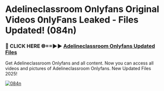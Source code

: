 # Adelineclassroom Onlyfans Original Videos 0nlyFans Leaked - Files Updated! (084n)

<h3>🔴 CLICK HERE 🌐==►► <a href="https://tinyurl.com/2m67pmp6" rel="nofollow">Adelineclassroom Onlyfans Updated Files</a></h3>

Get Adelineclassroom Onlyfans and all content. Now you can access all videos and pictures of Adelineclassroom Onlyfans. New Updated Files 2025!

[![084n](https://i.imgur.com/H4QAA4z.gif)](https://tinyurl.com/2m67pmp6)